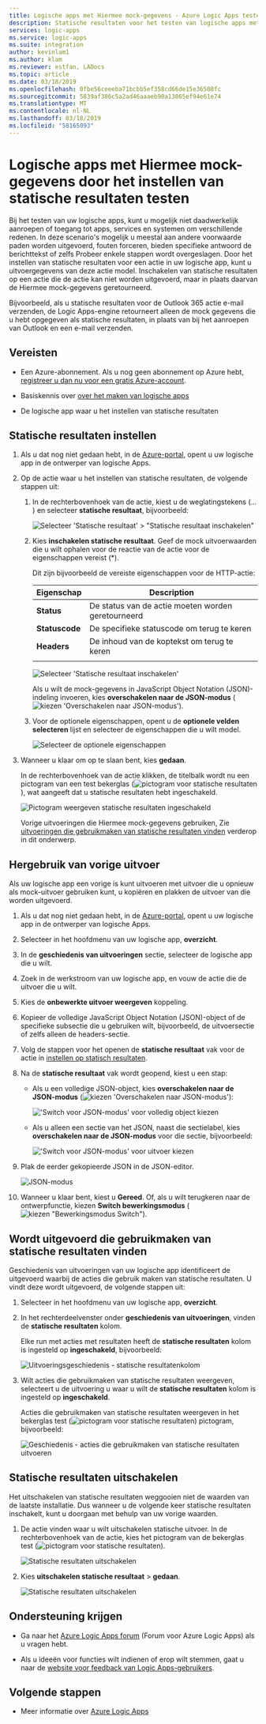 ```yaml
---
title: Logische apps met Hiermee mock-gegevens - Azure Logic Apps testen
description: Statische resultaten voor het testen van logische apps met Hiermee mock-gegevens zonder die betrekking hebben op de productie-omgevingen instellen
services: logic-apps
ms.service: logic-apps
ms.suite: integration
author: kevinlam1
ms.author: klam
ms.reviewer: estfan, LADocs
ms.topic: article
ms.date: 03/18/2019
ms.openlocfilehash: 0fbe56ceeeba71bcbb5ef358cd66de15e36508fc
ms.sourcegitcommit: 5839af386c5a2ad46aaaeb90a13065ef94e61e74
ms.translationtype: MT
ms.contentlocale: nl-NL
ms.lasthandoff: 03/18/2019
ms.locfileid: "58165093"
---
```

# <a name="test-logic-apps-with-mock-data-by-setting-up-static-results"></a>Logische apps met Hiermee mock-gegevens door het instellen van statische resultaten testen

Bij het testen van uw logische apps, kunt u mogelijk niet daadwerkelijk aanroepen of toegang tot apps, services en systemen om verschillende redenen. In deze scenario's mogelijk u meestal aan andere voorwaarde paden worden uitgevoerd, fouten forceren, bieden specifieke antwoord de berichttekst of zelfs Probeer enkele stappen wordt overgeslagen. Door het instellen van statische resultaten voor een actie in uw logische app, kunt u uitvoergegevens van deze actie model. Inschakelen van statische resultaten op een actie die de actie kan niet worden uitgevoerd, maar in plaats daarvan de Hiermee mock-gegevens geretourneerd.

Bijvoorbeeld, als u statische resultaten voor de Outlook 365 actie e-mail verzenden, de Logic Apps-engine retourneert alleen de mock gegevens die u hebt opgegeven als statische resultaten, in plaats van bij het aanroepen van Outlook en een e-mail verzenden.

## <a name="prerequisites"></a>Vereisten

* Een Azure-abonnement. Als u nog geen abonnement op Azure hebt, <a href="https://azure.microsoft.com/free/" target="_blank">registreer u dan nu voor een gratis Azure-account</a>.

* Basiskennis over [over het maken van logische apps](../logic-apps/quickstart-create-first-logic-app-workflow.md)

* De logische app waar u het instellen van statische resultaten

<a name="set-up-static-results"></a>

## <a name="set-up-static-results"></a>Statische resultaten instellen

1. Als u dat nog niet gedaan hebt, in de [Azure-portal](https://portal.azure.com), opent u uw logische app in de ontwerper van logische Apps.

1. Op de actie waar u het instellen van statische resultaten, de volgende stappen uit: 

   1. In de rechterbovenhoek van de actie, kiest u de weglatingstekens (*...* ) en selecteer **statische resultaat**, bijvoorbeeld:

      ![Selecteer 'Statische resultaat' > "Statische resultaat inschakelen"](./media/test-logic-apps-mock-data-static-results/select-static-result.png)

   1. Kies **inschakelen statische resultaat**. Geef de mock uitvoerwaarden die u wilt ophalen voor de reactie van de actie voor de eigenschappen vereist (*).

      Dit zijn bijvoorbeeld de vereiste eigenschappen voor de HTTP-actie:

      | Eigenschap | Description |
      |----------|-------------|
      | **Status** | De status van de actie moeten worden geretourneerd |
      | **Statuscode** | De specifieke statuscode om terug te keren |
      | **Headers** | De inhoud van de koptekst om terug te keren |
      |||

      ![Selecteer 'Statische resultaat inschakelen'](./media/test-logic-apps-mock-data-static-results/enable-static-result.png)

      Als u wilt de mock-gegevens in JavaScript Object Notation (JSON)-indeling invoeren, kies **overschakelen naar de JSON-modus** (![kiezen 'Overschakelen naar JSON-modus'](./media/test-logic-apps-mock-data-static-results/switch-to-json-mode-button.png)).

   1. Voor de optionele eigenschappen, opent u de **optionele velden selecteren** lijst en selecteer de eigenschappen die u wilt model.

      ![Selecteer de optionele eigenschappen](./media/test-logic-apps-mock-data-static-results/optional-properties.png)

1. Wanneer u klaar om op te slaan bent, kies **gedaan**.

   In de rechterbovenhoek van de actie klikken, de titelbalk wordt nu een pictogram van een test bekerglas (![pictogram voor statische resultaten](./media/test-logic-apps-mock-data-static-results/static-results-test-beaker-icon.png)), wat aangeeft dat u statische resultaten hebt ingeschakeld.

   ![Pictogram weergeven statische resultaten ingeschakeld](./media/test-logic-apps-mock-data-static-results/static-results-enabled.png)

   Vorige uitvoeringen die Hiermee mock-gegevens gebruiken, Zie [uitvoeringen die gebruikmaken van statische resultaten vinden](#find-runs-mock-data) verderop in dit onderwerp.

<a name="reuse-sample-outputs"></a>

## <a name="reuse-previous-outputs"></a>Hergebruik van vorige uitvoer

Als uw logische app een vorige is kunt uitvoeren met uitvoer die u opnieuw als mock-uitvoer gebruiken kunt, u kopiëren en plakken de uitvoer van die worden uitgevoerd.

1. Als u dat nog niet gedaan hebt, in de [Azure-portal](https://portal.azure.com), opent u uw logische app in de ontwerper van logische Apps.

1. Selecteer in het hoofdmenu van uw logische app, **overzicht**.

1. In de **geschiedenis van uitvoeringen** sectie, selecteer de logische app die u wilt.

1. Zoek in de werkstroom van uw logische app, en vouw de actie die de uitvoer die u wilt.

1. Kies de **onbewerkte uitvoer weergeven** koppeling.

1. Kopieer de volledige JavaScript Object Notation (JSON)-object of de specifieke subsectie die u gebruiken wilt, bijvoorbeeld, de uitvoersectie of zelfs alleen de headers-sectie.

1. Volg de stappen voor het openen de **statische resultaat** vak voor de actie in [instellen op statisch resultaten](#set-up-static-results).

1. Na de **statische resultaat** vak wordt geopend, kiest u een stap:

   * Als u een volledige JSON-object, kies **overschakelen naar de JSON-modus** (![kiezen 'Overschakelen naar JSON-modus'](./media/test-logic-apps-mock-data-static-results/switch-to-json-mode-button.png)):

     !['Switch voor JSON-modus' voor volledig object kiezen](./media/test-logic-apps-mock-data-static-results/switch-to-json-mode-button-complete.png)

   * Als u alleen een sectie van het JSON, naast die sectielabel, kies **overschakelen naar de JSON-modus** voor die sectie, bijvoorbeeld:

     !['Switch voor JSON-modus' voor uitvoer kiezen](./media/test-logic-apps-mock-data-static-results/switch-to-json-mode-button-outputs.png)

1. Plak de eerder gekopieerde JSON in de JSON-editor.

   ![JSON-modus](./media/test-logic-apps-mock-data-static-results/json-editing-mode.png)

1. Wanneer u klaar bent, kiest u **Gereed**. Of, als u wilt terugkeren naar de ontwerpfunctie, kiezen **Switch bewerkingsmodus** (![kiezen "Bewerkingsmodus Switch"](./media/test-logic-apps-mock-data-static-results/switch-editor-mode-button.png)).

<a name="find-runs-mock-data"></a>

## <a name="find-runs-that-use-static-results"></a>Wordt uitgevoerd die gebruikmaken van statische resultaten vinden

Geschiedenis van uitvoeringen van uw logische app identificeert de uitgevoerd waarbij de acties die gebruik maken van statische resultaten. U vindt deze wordt uitgevoerd, de volgende stappen uit:

1. Selecteer in het hoofdmenu van uw logische app, **overzicht**. 

1. In het rechterdeelvenster onder **geschiedenis van uitvoeringen**, vinden de **statische resultaten** kolom. 

   Elke run met acties met resultaten heeft de **statische resultaten** kolom is ingesteld op **ingeschakeld**, bijvoorbeeld:

   ![Uitvoeringsgeschiedenis - statische resultatenkolom](./media/test-logic-apps-mock-data-static-results/run-history.png)

1. Wilt acties die gebruikmaken van statische resultaten weergeven, selecteert u de uitvoering u waar u wilt de **statische resultaten** kolom is ingesteld op **ingeschakeld**.

   Acties die gebruikmaken van statische resultaten weergeven in het bekerglas test (![pictogram voor statische resultaten](./media/test-logic-apps-mock-data-static-results/static-results-test-beaker-icon.png)) pictogram, bijvoorbeeld:

   ![Geschiedenis - acties die gebruikmaken van statische resultaten uitvoeren](./media/test-logic-apps-mock-data-static-results/static-results-enabled-run-details.png)

## <a name="disable-static-results"></a>Statische resultaten uitschakelen

Het uitschakelen van statische resultaten weggooien niet de waarden van de laatste installatie. Dus wanneer u de volgende keer statische resultaten inschakelt, kunt u doorgaan met behulp van uw vorige waarden.

1. De actie vinden waar u wilt uitschakelen statische uitvoer. In de rechterbovenhoek van de actie, kies het pictogram van de bekerglas test (![pictogram voor statische resultaten](./media/test-logic-apps-mock-data-static-results/static-results-test-beaker-icon.png)).

   ![Statische resultaten uitschakelen](./media/test-logic-apps-mock-data-static-results/disable-static-results.png)

1. Kies **uitschakelen statische resultaat** > **gedaan**.

   ![Statische resultaten uitschakelen](./media/test-logic-apps-mock-data-static-results/disable-static-results-button.png)

## <a name="get-support"></a>Ondersteuning krijgen

* Ga naar het [Azure Logic Apps forum](https://social.msdn.microsoft.com/Forums/en-US/home?forum=azurelogicapps) (Forum voor Azure Logic Apps) als u vragen hebt.

* Als u ideeën voor functies wilt indienen of erop wilt stemmen, gaat u naar de [website voor feedback van Logic Apps-gebruikers](https://aka.ms/logicapps-wish).

## <a name="next-steps"></a>Volgende stappen

* Meer informatie over [Azure Logic Apps](../logic-apps/logic-apps-overview.md)